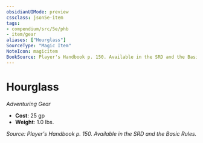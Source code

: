 ```yaml
---
obsidianUIMode: preview
cssclass: json5e-item
tags:
- compendium/src/5e/phb
- item/gear
aliases: ["Hourglass"]
SourceType: "Magic Item"
NoteIcon: magicitem
BookSource: Player's Handbook p. 150. Available in the SRD and the Basic Rules.
---
```

# Hourglass
*Adventuring Gear*  

- **Cost**: 25 gp
- **Weight**: 1.0 lbs.

*Source: Player's Handbook p. 150. Available in the SRD and the Basic Rules.*